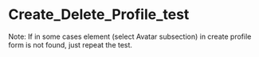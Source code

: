 # Create_Delete_Profile_test

Note: If in some cases element (select Avatar subsection) in create profile form is not found, just repeat the test.

